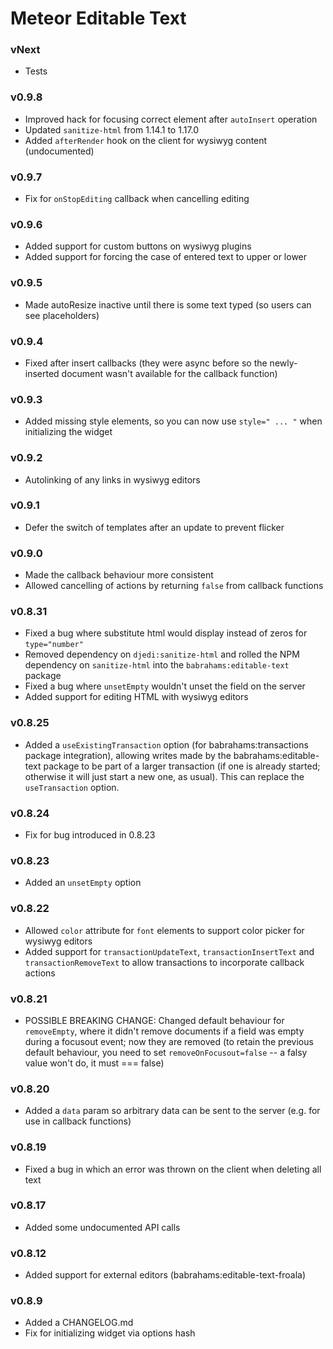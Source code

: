 Meteor Editable Text
====================

### vNext

- Tests

### v0.9.8

- Improved hack for focusing correct element after `autoInsert` operation
- Updated `sanitize-html` from 1.14.1 to 1.17.0
- Added `afterRender` hook on the client for wysiwyg content (undocumented)

### v0.9.7

- Fix for `onStopEditing` callback when cancelling editing

### v0.9.6

- Added support for custom buttons on wysiwyg plugins
- Added support for forcing the case of entered text to upper or lower

### v0.9.5

- Made autoResize inactive until there is some text typed (so users can see placeholders)

### v0.9.4

- Fixed after insert callbacks (they were async before so the newly-inserted document wasn't available for the callback function)

### v0.9.3

- Added missing style elements, so you can now use `style=" ... "` when initializing the widget

### v0.9.2

- Autolinking of any links in wysiwyg editors

### v0.9.1

- Defer the switch of templates after an update to prevent flicker

### v0.9.0

- Made the callback behaviour more consistent
- Allowed cancelling of actions by returning `false` from callback functions

### v0.8.31

- Fixed a bug where substitute html would display instead of zeros for `type="number"`
- Removed dependency on `djedi:sanitize-html` and rolled the NPM dependency on `sanitize-html` into the `babrahams:editable-text` package
- Fixed a bug where `unsetEmpty` wouldn't unset the field on the server
- Added support for editing HTML with wysiwyg editors 

### v0.8.25

- Added a `useExistingTransaction` option (for babrahams:transactions package integration), allowing writes made by the babrahams:editable-text package to be part of a larger transaction (if one is already started; otherwise it will just start a new one, as usual). This can replace the `useTransaction` option.

### v0.8.24

- Fix for bug introduced in 0.8.23

### v0.8.23

- Added an `unsetEmpty` option

### v0.8.22

- Allowed `color` attribute for `font` elements to support color picker for wysiwyg editors
- Added support for `transactionUpdateText`, `transactionInsertText` and `transactionRemoveText` to allow transactions to incorporate callback actions

### v0.8.21

- POSSIBLE BREAKING CHANGE: Changed default behaviour for `removeEmpty`, where it didn't remove documents if a field was empty during a focusout event; now they are removed (to retain the previous default behaviour, you need to set `removeOnFocusout=false` -- a falsy value won't do, it must === false)

### v0.8.20

- Added a `data` param so arbitrary data can be sent to the server (e.g. for use in callback functions)

### v0.8.19

- Fixed a bug in which an error was thrown on the client when deleting all text

### v0.8.17

- Added some undocumented API calls

### v0.8.12

- Added support for external editors (babrahams:editable-text-froala)

### v0.8.9

- Added a CHANGELOG.md
- Fix for initializing widget via options hash